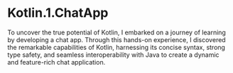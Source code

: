 # Kotlin.1.ChatApp
To uncover the true potential of Kotlin, I embarked on a journey of learning by developing a chat app. Through this hands-on experience, I discovered the remarkable capabilities of Kotlin, harnessing its concise syntax, strong type safety, and seamless interoperability with Java to create a dynamic and feature-rich chat application.
